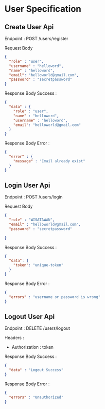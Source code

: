 # User Specification

## Create User Api
Endpoint : POST /users/register

Request Body 

```json
{
  "role" : "user",
  "username" : "helloword",
  "name" : "helloword",
  "email": "helloworld@gmail.com",
  "password" : "secretpassword"
}
```

Response Body Success :

```json
{
  "data" : {
    "role" : "user",
    "name" : "helloword",
    "username" : "helloword",
    "email": "helloworld@gmail.com"
  }
}
```

Response Body Error :

```json
{
  "error" : {
    "message" : "Email already exist"
  }
}
```
## Login User Api
Endpoint : POST /users/login

Request Body

```json
{
  "role" : "WISATAWAN",
  "email" : "helloworld@gmail.com",
  "password" : "secretpassword"
  
}
```

Response Body Success :

```json
{
  "data": {
    "token": "unique-token"
  }
}
```

Response Body Error :

```json
{
  "errors" : "username or password is wrong"
}
```
## Logout User Api
Endpoint : DELETE /users/logout

Headers :
- Authorization : token

Response Body Success :

```json
{
  "data" : "Logout Success"
}
```

Response Body Error :

```json
{
  "errors" : "Unauthorized"
}
```